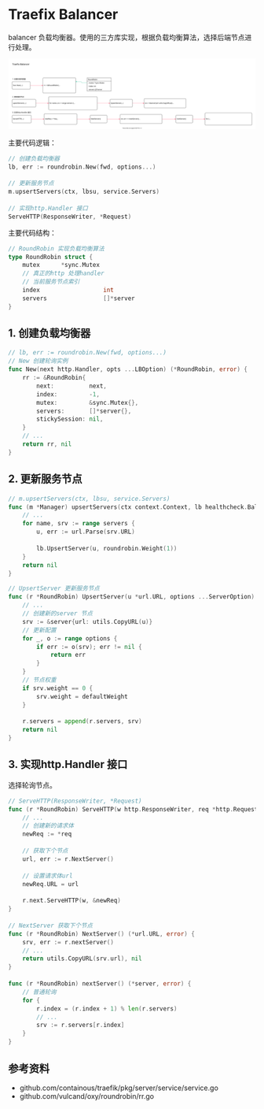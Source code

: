 <!-- ---
title: Traefix Balancer
date: 2020-07-17 09:10:52
category: showcode, gateway, traefix
--- -->

# Traefix Balancer

balancer 负载均衡器。使用的三方库实现，根据负载均衡算法，选择后端节点进行处理。

![](images/traefix_balancer.svg)

主要代码逻辑：

```go
// 创建负载均衡器
lb, err := roundrobin.New(fwd, options...)

// 更新服务节点
m.upsertServers(ctx, lbsu, service.Servers)

// 实现http.Handler 接口
ServeHTTP(ResponseWriter, *Request)
```

主要代码结构：

```go
// RoundRobin 实现负载均衡算法
type RoundRobin struct {
    mutex      *sync.Mutex
    // 真正的http 处理handler
    // 当前服务节点索引
    index                  int
    servers                []*server
}
```

## 1. 创建负载均衡器

```go
// lb, err := roundrobin.New(fwd, options...)
// New 创建轮询实例
func New(next http.Handler, opts ...LBOption) (*RoundRobin, error) {
    rr := &RoundRobin{
        next:          next,
        index:         -1,
        mutex:         &sync.Mutex{},
        servers:       []*server{},
        stickySession: nil,
    }
    // ...
    return rr, nil
}
```

## 2. 更新服务节点

```go
// m.upsertServers(ctx, lbsu, service.Servers)
func (m *Manager) upsertServers(ctx context.Context, lb healthcheck.BalancerHandler, servers []dynamic.Server) error {
    // ...
    for name, srv := range servers {
        u, err := url.Parse(srv.URL)

        lb.UpsertServer(u, roundrobin.Weight(1))
    }
    return nil
}
```

```go
// UpsertServer 更新服务节点
func (r *RoundRobin) UpsertServer(u *url.URL, options ...ServerOption) error {
    // ...
    // 创建新的server 节点
    srv := &server{url: utils.CopyURL(u)}
    // 更新配置
    for _, o := range options {
        if err := o(srv); err != nil {
            return err
        }
    }
    // 节点权重
    if srv.weight == 0 {
        srv.weight = defaultWeight
    }

    r.servers = append(r.servers, srv)
    return nil
}
```

## 3. 实现http.Handler 接口

选择轮询节点。

```go
// ServeHTTP(ResponseWriter, *Request)
func (r *RoundRobin) ServeHTTP(w http.ResponseWriter, req *http.Request) {
    // ...
    // 创建新的请求体
    newReq := *req

    // 获取下个节点
    url, err := r.NextServer()

    // 设置请求体url
    newReq.URL = url

    r.next.ServeHTTP(w, &newReq)
}

// NextServer 获取下个节点
func (r *RoundRobin) NextServer() (*url.URL, error) {
    srv, err := r.nextServer()
    // ...
    return utils.CopyURL(srv.url), nil
}

func (r *RoundRobin) nextServer() (*server, error) {
    // 普通轮询
    for {
        r.index = (r.index + 1) % len(r.servers)
        // ...
        srv := r.servers[r.index]
    }
}
```

## 参考资料

- github.com/containous/traefik/pkg/server/service/service.go
- github.com/vulcand/oxy/roundrobin/rr.go